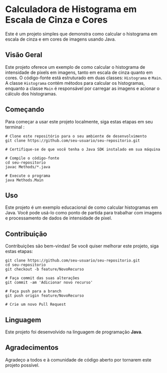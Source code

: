 # Calculadora de Histograma em Escala de Cinza e Cores

Este é um projeto simples que demonstra como calcular o histograma em escala de cinza e em cores de imagens usando Java.

## Visão Geral

Este projeto oferece um exemplo de como calcular o histograma de intensidade de pixels em imagens, tanto em escala de cinza quanto em cores. O código-fonte está estruturado em duas classes: `Histograma` e `Main`. A classe `Histograma` contém métodos para calcular os histogramas, enquanto a classe `Main` é responsável por carregar as imagens e acionar o cálculo dos histogramas.

## Começando

Para começar a usar este projeto localmente, siga estas etapas em seu terminal :

```
# Clone este repositório para o seu ambiente de desenvolvimento
git clone https://github.com/seu-usuario/seu-repositorio.git

# Certifique-se de que você tenha o Java SDK instalado em sua máquina

# Compile o código-fonte
cd seu-repositorio
javac Methods/*.java

# Execute o programa
java Methods.Main
```

## Uso

Este projeto é um exemplo educacional de como calcular histogramas em Java. Você pode usá-lo como ponto de partida para trabalhar com imagens e processamento de dados de intensidade de pixel.

## Contribuição

Contribuições são bem-vindas! Se você quiser melhorar este projeto, siga estas etapas:


```# Fork o repositório
git clone https://github.com/seu-usuario/seu-repositorio.git
cd seu-repositorio
git checkout -b feature/NovoRecurso

# Faça commit das suas alterações
git commit -am 'Adicionar novo recurso'

# Faça push para a branch
git push origin feature/NovoRecurso

# Crie um novo Pull Request
```

## Linguagem

Este projeto foi desenvolvido na linguagem de programação **Java**.


## Agradecimentos

Agradeço a todos e à comunidade de código aberto por tornarem este projeto possível.
